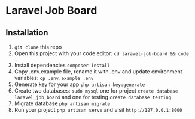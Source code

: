 # Laravel Job Board

## Installation

1. `git clone` this repo
2. Open this project with your code editor: `cd laravel-job-board && code .`
3. Install dependencies `composer install`
4. Copy .env.example file, rename it with .env and update environment variables: `cp .env.example .env`
5. Generate key for your app `php artisan key:generate`
6. Create two databases: `sudo mysql` one for project `create database laravel_job_board` and one for testing `create database testing`
7. Migrate database `php artisan migrate`
8. Run your project `php artisan serve` and visit `http://127.0.0.1:8000`
